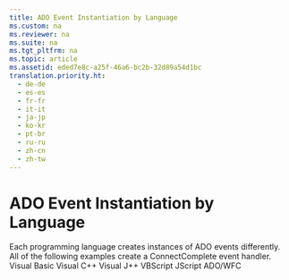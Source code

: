 ```yaml
---
title: ADO Event Instantiation by Language
ms.custom: na
ms.reviewer: na
ms.suite: na
ms.tgt_pltfrm: na
ms.topic: article
ms.assetid: eded7e8c-a25f-46a6-bc2b-32d89a54d1bc
translation.priority.ht: 
  - de-de
  - es-es
  - fr-fr
  - it-it
  - ja-jp
  - ko-kr
  - pt-br
  - ru-ru
  - zh-cn
  - zh-tw
---
```

# ADO Event Instantiation by Language
<?xml version="1.0" encoding="utf-8"?>
<developerReferenceWithoutSyntaxDocument xmlns="http://ddue.schemas.microsoft.com/authoring/2003/5" xmlns:xlink="http://www.w3.org/1999/xlink" xmlns:xsi="http://www.w3.org/2001/XMLSchema-instance" xsi:schemaLocation="http://ddue.schemas.microsoft.com/authoring/2003/5 http://dduestorage.blob.core.windows.net/ddueschema/developer.xsd">
  <introduction>
    <para>Each programming language creates instances of ADO events differently. All of the following examples create a <legacyBold>ConnectComplete</legacyBold> event handler.

</para>
  </introduction>
  <section>
    <content>
      <list class="bullet">
        <listItem>
          <para>
            <legacyLink xlink:href="dce0a2a3-326f-4aaf-a822-6c5549833afa">Visual Basic</legacyLink>
          </para>
        </listItem>
        <listItem>
          <para>
            <legacyLink xlink:href="385ad90a-37d0-497c-94aa-935d21fed78f">Visual C++</legacyLink>
          </para>
        </listItem>
        <listItem>
          <para>
            <legacyLink xlink:href="e22eedae-07d5-4b1b-a447-4151d1a6c098">Visual J++</legacyLink>
          </para>
        </listItem>
        <listItem>
          <para>
            <legacyLink xlink:href="0db15a15-d597-4c04-9ade-1ac0f0ebec0a">VBScript</legacyLink>
          </para>
        </listItem>
        <listItem>
          <para>
            <legacyLink xlink:href="b37e5957-7f00-4d62-b0f1-929fec996f4e">JScript</legacyLink>
          </para>
        </listItem>
        <listItem>
          <para>
            <legacyLink xlink:href="9ee4be21-657b-407a-afa4-0b27a6b096ce">ADO/WFC</legacyLink>
          </para>
        </listItem>
      </list>
    </content>
  </section>
  <relatedTopics />
</developerReferenceWithoutSyntaxDocument>